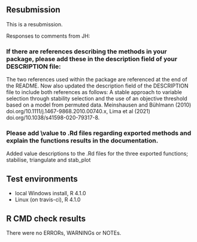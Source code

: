 ## Resubmission
This is a resubmission.

Responses to comments from JH: 
### If there are references describing the methods in your package, please add these in the description field of your DESCRIPTION file:
The two references used within the package are referenced at the end of the README. Now also updated the description field of the DESCRIPTION file to include both references as follows:
A stable approach to variable selection through stability selection and the use of an objective threshold based on a model from permuted data. Meinshausen and Bühlmann (2010) doi.org/10.1111/j.1467-9868.2010.00740.x, Lima et al (2021) doi.org/10.1038/s41598-020-79317-8.

### Please add \value to .Rd files regarding exported methods and explain the functions results in the documentation.
Added value descriptions to the .Rd files for the three exported functions; stabilise, triangulate and stab_plot

## Test environments
* local Windows install, R 4.1.0
* Linux (on travis-ci), R 4.1.0

## R CMD check results
There were no ERRORs, WARNINGs or NOTEs. 
